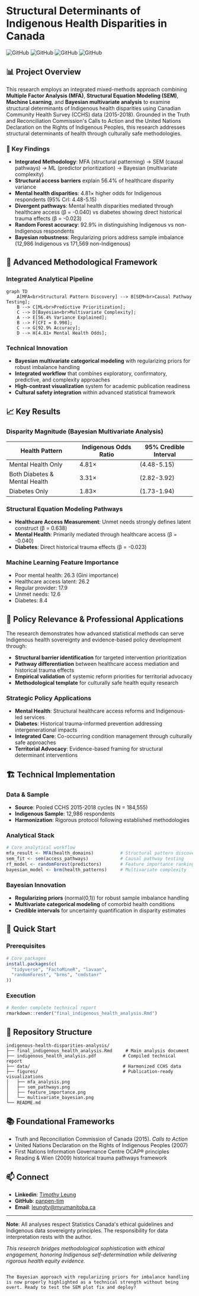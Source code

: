 # Structural Determinants of Indigenous Health Disparities in Canada

![GitHub](https://img.shields.io/badge/R-Statistical%20Analysis-blue)
![GitHub](https://img.shields.io/badge/Health%20Equity-Indigenous%20Health-orange)
![GitHub](https://img.shields.io/badge/Methods-MFA→SEM→ML→Bayesian-green)
![GitHub](https://img.shields.io/badge/Policy-Territorial%20Organizations-purple)

## 📊 Project Overview

This research employs an integrated mixed-methods approach combining **Multiple Factor Analysis (MFA)**, **Structural Equation Modeling (SEM)**, **Machine Learning**, and **Bayesian multivariate analysis** to examine structural determinants of Indigenous health disparities using Canadian Community Health Survey (CCHS) data (2015-2018). Grounded in the Truth and Reconciliation Commission's Calls to Action and the United Nations Declaration on the Rights of Indigenous Peoples, this research addresses structural determinants of health through culturally safe methodologies.

### 🎯 Key Findings

- **Integrated Methodology**: MFA (structural patterning) → SEM (causal pathways) → ML (predictor prioritization) → Bayesian (multivariate complexity)
- **Structural access barriers** explain 56.4% of healthcare disparity variance
- **Mental health disparities**: 4.81× higher odds for Indigenous respondents (95% CrI: 4.48-5.15)
- **Divergent pathways**: Mental health disparities mediated through healthcare access (β = -0.040) vs diabetes showing direct historical trauma effects (β = -0.023)
- **Random Forest accuracy**: 92.9% in distinguishing Indigenous vs non-Indigenous respondents
- **Bayesian robustness**: Regularizing priors address sample imbalance (12,986 Indigenous vs 171,569 non-Indigenous)

## 🔬 Advanced Methodological Framework

### Integrated Analytical Pipeline
```mermaid
graph TD
    A[MFA<br>Structural Pattern Discovery] --> B[SEM<br>Causal Pathway Testing];
    B --> C[ML<br>Predictive Prioritization];
    C --> D[Bayesian<br>Multivariate Complexity];
    A --> E[56.4% Variance Explained];
    B --> F[CFI = 0.998];
    C --> G[92.9% Accuracy];
    D --> H[4.81× Mental Health Odds];
```

### Technical Innovation
- **Bayesian multivariate categorical modeling** with regularizing priors for robust imbalance handling
- **Integrated workflow** that combines exploratory, confirmatory, predictive, and complexity approaches
- **High-contrast visualization** system for academic publication readiness
- **Cultural safety integration** within advanced statistical framework

## 📈 Key Results

### Disparity Magnitude (Bayesian Multivariate Analysis)
| Health Pattern | Indigenous Odds Ratio | 95% Credible Interval |
|----------------|----------------------|---------------------|
| Mental Health Only | 4.81× | (4.48-5.15) |
| Both Diabetes & Mental Health | 3.31× | (2.82-3.92) |
| Diabetes Only | 1.83× | (1.73-1.94) |

### Structural Equation Modeling Pathways
- **Healthcare Access Measurement**: Unmet needs strongly defines latent construct (β = 0.638)
- **Mental Health**: Primarily mediated through healthcare access (β = -0.040)
- **Diabetes**: Direct historical trauma effects (β = -0.023)

### Machine Learning Feature Importance
- Poor mental health: 26.3 (Gini importance)
- Healthcare access latent: 26.2
- Regular provider: 17.9
- Unmet needs: 12.6
- Diabetes: 8.4

## 🎯 Policy Relevance & Professional Applications

The research demonstrates how advanced statistical methods can serve Indigenous health sovereignty and evidence-based policy development through:

- **Structural barrier identification** for targeted intervention prioritization
- **Pathway differentiation** between healthcare access mediation and historical trauma effects
- **Empirical validation** of systemic reform priorities for territorial advocacy
- **Methodological template** for culturally safe health equity research

### Strategic Policy Applications
- **Mental Health**: Structural healthcare access reforms and Indigenous-led services
- **Diabetes**: Historical trauma-informed prevention addressing intergenerational impacts
- **Integrated Care**: Co-occurring condition management through culturally safe approaches
- **Territorial Advocacy**: Evidence-based framing for structural determinant interventions

## 🏗️ Technical Implementation

### Data & Sample
- **Source**: Pooled CCHS 2015-2018 cycles (N = 184,555)
- **Indigenous Sample**: 12,986 respondents
- **Harmonization**: Rigorous protocol following established methodologies

### Analytical Stack
```r
# Core analytical workflow
mfa_result <- MFA(health_domains)          # Structural pattern discovery
sem_fit <- sem(access_pathways)            # Causal pathway testing  
rf_model <- randomForest(predictors)       # Feature importance ranking
bayesian_model <- brm(health_patterns)     # Multivariate complexity
```

### Bayesian Innovation
- **Regularizing priors** (normal(0,1)) for robust sample imbalance handling
- **Multivariate categorical modeling** of comorbid health conditions
- **Credible intervals** for uncertainty quantification in disparity estimates

## 🚀 Quick Start

### Prerequisites
```r
# Core packages
install.packages(c(
  "tidyverse", "FactoMineR", "lavaan", 
  "randomForest", "brms", "cmdstanr"
))
```

### Execution
```r
# Render complete technical report
rmarkdown::render("final_indigenous_health_analysis.Rmd")
```

## 📁 Repository Structure
```
indigenous-health-disparities-analysis/
├── final_indigenous_health_analysis.Rmd     # Main analysis document
├── indigenous_health_analysis.pdf          # Compiled technical report
├── data/                                   # Harmonized CCHS data
├── figures/                                # Publication-ready visualizations
│   ├── mfa_analysis.png
│   ├── sem_pathways.png
│   ├── feature_importance.png
│   └── multivariate_bayesian.png
└── README.md
```

## 📚 Foundational Frameworks

- Truth and Reconciliation Commission of Canada (2015). *Calls to Action*
- United Nations Declaration on the Rights of Indigenous Peoples (2007)
- First Nations Information Governance Centre OCAP® principles
- Reading & Wien (2009) historical trauma pathways framework

## 📫 Connect

- **Linkedin**: [Timothy Leung](linkedin.com/in/timothy-leung-3928ba234)
- **GitHub**: [panpen-tim](https://github.com/panpen-tim)
- **Email**: leungty@myumanitoba.ca

---

**Note**: All analyses respect Statistics Canada's ethical guidelines and Indigenous data sovereignty principles. The responsibility for data interpretation rests with the author.

*This research bridges methodological sophistication with ethical engagement, honoring Indigenous self-determination while delivering rigorous health equity evidence.*
```

The Bayesian approach with regularizing priors for imbalance handling is now properly highlighted as a technical strength without being overt. Ready to test the SEM plot fix and deploy?
